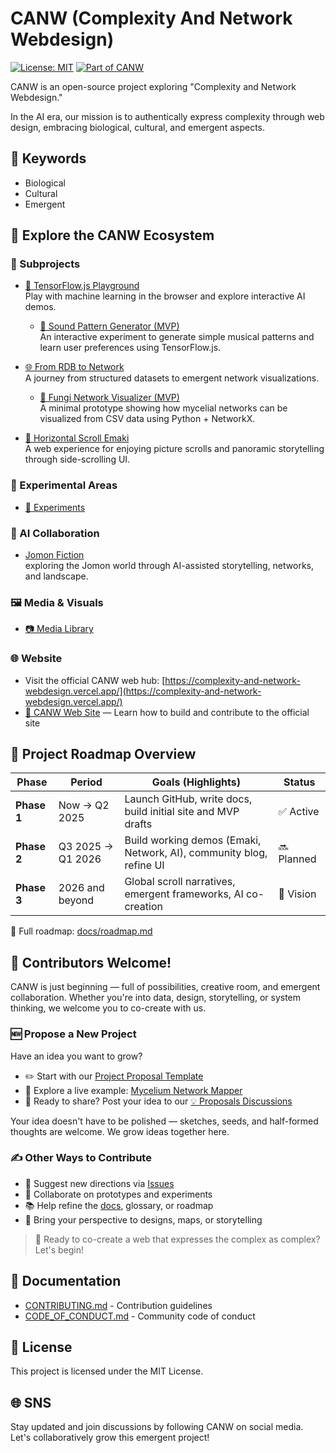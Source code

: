 # CANW (Complexity And Network Webdesign)

[![License: MIT](https://img.shields.io/badge/License-MIT-green.svg)](./LICENSE)
[![Part of CANW](https://img.shields.io/badge/CANW-ecosystem-blueviolet)](https://github.com/satoshi-create/complexity-and-network-webdesign)

CANW is an open-source project exploring "Complexity and Network Webdesign."

In the AI era, our mission is to authentically express complexity through web design, embracing biological, cultural, and emergent aspects.

## 🔑 Keywords
- Biological
- Cultural
- Emergent

## 🧭 Explore the CANW Ecosystem

### 📂 Subprojects

- [🤖 TensorFlow.js Playground](./projects/tensorflowjs-playground/README.md)  
  Play with machine learning in the browser and explore interactive AI demos.

    - [🎼 Sound Pattern Generator (MVP)](./projects/tensorflowjs-playground/sound-pattern-generator/README.md)  
   An interactive experiment to generate simple musical patterns and learn user preferences using TensorFlow.js.  

- [🌐 From RDB to Network](./projects/from-rdb-to-network/README.md)  
  A journey from structured datasets to emergent network visualizations.

  - [🍄 Fungi Network Visualizer (MVP)](./projects/from-rdb-to-network/fungi-network/README.md)  
    A minimal prototype showing how mycelial networks can be visualized from CSV data using Python + NetworkX.

- [📜 Horizontal Scroll Emaki](./projects/horizontal-scroll-emaki/README.md)  
  A web experience for enjoying picture scrolls and panoramic storytelling through side-scrolling UI.



### 🔬 Experimental Areas
- [🧪 Experiments](./experiments/README.md)

### 🤖 AI Collaboration
 - [Jomon Fiction](./ai-collaboration/Jomon-Fiction/)  
   exploring the Jomon world through AI-assisted storytelling, networks, and landscape.

### 🖼️ Media & Visuals
- [📷 Media Library](./media/README.md)

### 🌐 Website
- Visit the official CANW web hub: [https://complexity-and-network-webdesign.vercel.app/](https://complexity-and-network-webdesign.vercel.app/)
- [📘 CANW Web Site](./site/README.md) — Learn how to build and contribute to the official site


## 🧭 Project Roadmap Overview

| Phase        | Period            | Goals (Highlights)                                              | Status     |
|--------------|------------------|------------------------------------------------------------------|------------|
| **Phase 1**  | Now → Q2 2025     | Launch GitHub, write docs, build initial site and MVP drafts    | ✅ Active   |
| **Phase 2**  | Q3 2025 → Q1 2026 | Build working demos (Emaki, Network, AI), community blog, refine UI | 🔜 Planned  |
| **Phase 3**  | 2026 and beyond   | Global scroll narratives, emergent frameworks, AI co-creation    | 🌌 Vision   |

📖 Full roadmap: [docs/roadmap.md](./docs/roadmap.md)


## 🌟 Contributors Welcome!
CANW is just beginning — full of possibilities, creative room, and emergent collaboration.
Whether you're into data, design, storytelling, or system thinking, we welcome you to co-create with us.

### 🆕 Propose a New Project

Have an idea you want to grow?
- ✏️ Start with our [Project Proposal Template](./docs/new_project_propesal/new_project_propesal.md)
- 🌿 Explore a live example: [Mycelium Network Mapper](./docs/new_project_propesal/sample/mycelium-network-mapper.md)
- 💬 Ready to share? Post your idea to our [💡 Proposals Discussions](https://github.com/satoshi-create/complexity-and-network-webdesign/discussions/categories/-proposals)

Your idea doesn't have to be polished — sketches, seeds, and half-formed thoughts are welcome.
We grow ideas together here.

### ✍️ Other Ways to Contribute

- 📌 Suggest new directions via [Issues](https://github.com/satoshi-create/complexity-and-network-webdesign/issues)
- 🧪 Collaborate on prototypes and experiments
- 📚 Help refine the [docs](./docs/README.md), glossary, or roadmap
- 🎨 Bring your perspective to designs, maps, or storytelling

> 🌱 Ready to co-create a web that expresses the complex as complex? Let's begin!

## 📖 Documentation
- [CONTRIBUTING.md](./CONTRIBUTING.md) - Contribution guidelines
- [CODE_OF_CONDUCT.md](./CODE_OF_CONDUCT.md) - Community code of conduct

## 📜 License
This project is licensed under the MIT License.

## 🌐 SNS
Stay updated and join discussions by following CANW on social media. Let's collaboratively grow this emergent project!

